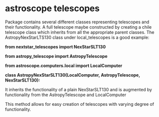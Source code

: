 # astroscope telescopes
Package contains several different classes representing telescopes and their functionality. 
A full telescope maybe constructed by creating a chile telescope class which inherits from all the appropriate parent classes. 
The AstropyNexStarLTS130 class under local_telescopes is a good example: 

<b>
<p>from nextstar_telescopes import NexStarSLT130
<p>from astropy_telescope import AstropyTelescope
<p>from astroscope.computers.local import LocalComputer
<p>
<p>
<p>class AstropyNexStarSLT130(LocalComputer, AstropyTelescope, NexStarSLT130):

</b>

It inherits the functionality of a plain NexStarSLT130 and is augmented by functionality from the AstropyTelescope and LocalComputer

This method allows for easy creation of telescopes with varying degree of functionality.
